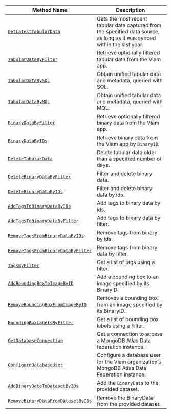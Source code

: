 <!-- prettier-ignore -->
| Method Name | Description |
| ----------- | ----------- |
| [`GetLatestTabularData`](/appendix/apis/data-client/#getlatesttabulardata) | Gets the most recent tabular data captured from the specified data source, as long as it was synced within the last year. |
| [`TabularDataByFilter`](/appendix/apis/data-client/#tabulardatabyfilter) | Retrieve optionally filtered tabular data from the Viam app. |
| [`TabularDataBySQL`](/appendix/apis/data-client/#tabulardatabysql) | Obtain unified tabular data and metadata, queried with SQL. |
| [`TabularDataByMQL`](/appendix/apis/data-client/#tabulardatabymql) | Obtain unified tabular data and metadata, queried with MQL. |
| [`BinaryDataByFilter`](/appendix/apis/data-client/#binarydatabyfilter) | Retrieve optionally filtered binary data from the Viam app. |
| [`BinaryDataByIDs`](/appendix/apis/data-client/#binarydatabyids) | Retrieve binary data from the Viam app by `BinaryID`. |
| [`DeleteTabularData`](/appendix/apis/data-client/#deletetabulardata) | Delete tabular data older than a specified number of days. |
| [`DeleteBinaryDataByFilter`](/appendix/apis/data-client/#deletebinarydatabyfilter) | Filter and delete binary data. |
| [`DeleteBinaryDataByIDs`](/appendix/apis/data-client/#deletebinarydatabyids) | Filter and delete binary data by ids. |
| [`AddTagsToBinaryDataByIDs`](/appendix/apis/data-client/#addtagstobinarydatabyids) | Add tags to binary data by ids. |
| [`AddTagsToBinaryDataByFilter`](/appendix/apis/data-client/#addtagstobinarydatabyfilter) | Add tags to binary data by filter. |
| [`RemoveTagsFromBinaryDataByIDs`](/appendix/apis/data-client/#removetagsfrombinarydatabyids) | Remove tags from binary by ids. |
| [`RemoveTagsFromBinaryDataByFilter`](/appendix/apis/data-client/#removetagsfrombinarydatabyfilter) | Remove tags from binary data by filter. |
| [`TagsByFilter`](/appendix/apis/data-client/#tagsbyfilter) | Get a list of tags using a filter. |
| [`AddBoundingBoxToImageByID`](/appendix/apis/data-client/#addboundingboxtoimagebyid) | Add a bounding box to an image specified by its BinaryID. |
| [`RemoveBoundingBoxFromImageByID`](/appendix/apis/data-client/#removeboundingboxfromimagebyid) | Removes a bounding box from an image specified by its BinaryID. |
| [`BoundingBoxLabelsByFilter`](/appendix/apis/data-client/#boundingboxlabelsbyfilter) | Get a list of bounding box labels using a Filter. |
| [`GetDatabaseConnection`](/appendix/apis/data-client/#getdatabaseconnection) | Get a connection to access a MongoDB Atlas Data federation instance. |
| [`ConfigureDatabaseUser`](/appendix/apis/data-client/#configuredatabaseuser) | Configure a database user for the Viam organization’s MongoDB Atlas Data Federation instance. |
| [`AddBinaryDataToDatasetByIDs`](/appendix/apis/data-client/#addbinarydatatodatasetbyids) | Add the `BinaryData` to the provided dataset. |
| [`RemoveBinaryDataFromDatasetByIDs`](/appendix/apis/data-client/#removebinarydatafromdatasetbyids) | Remove the BinaryData from the provided dataset. |
